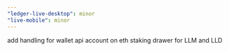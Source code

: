 ```yaml
---
"ledger-live-desktop": minor
"live-mobile": minor
---
```


add handling for wallet api account on eth staking drawer for LLM and LLD
